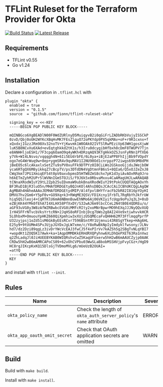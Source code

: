 # TFLint Ruleset for the Terraform Provider for Okta

[![Build Status](https://github.com/fionn/tflint-ruleset-okta/actions/workflows/main.yml/badge.svg)](https://github.com/fionn/tflint-ruleset-okta/actions)
[![Latest Release](https://img.shields.io/github/v/release/fionn/tflint-ruleset-okta.svg)](https://github.com/fionn/tflint-ruleset-okta/releases/tag/v0.1.5)

## Requirements

- TFLint v0.55
- Go v1.24

## Installation

Declare a configuration in `.tflint.hcl` with

```hcl
plugin "okta" {
  enabled = true
  version = "0.1.5"
  source  = "github.com/fionn/tflint-ruleset-okta"

  signing_key = <<-KEY
  -----BEGIN PGP PUBLIC KEY BLOCK-----

  mQINBGco6XgBEADlN00F0WdZURlnyD5MuiqyvB2i0qGiFrLZADbRKbVujyISSCkP
  0zvD/Qbj0oUH2WYKcXBqHvMK7FEsZlguO72oPKYdp9PX5qkMAv+oF+r9RIcxnx+f
  xQxdxjIGzzJRm98Xv32noTV+YjKwvmk1W0OAk02IVfSlRwPEziVp63WH1gosXjwW
  luK5B8NCvXu6XAd+evEqtghkkd2tK1s/h3Iru0dcygibHfbxh8cDmF8TWUPV7Tjn
  e8ANHHljoESH1/7F3cpq6OamO9q4yWKh4DRzqAQ93KTgHkkOZSJsnFyRNn1PTXb6
  y7Vk+WI4LNsvo/vqqqgh4N+6Ii5EUdrbFE/6L0ya+iBjE2aPP8FhIjjBb9fVOpdY
  ogo7eG4WrWuq9w+8ep+ygmSR4v9quMAV1I2NU90Od1cnrppzP72iwgs69k9M8dPH
  jBeEO5c6lcAkaxlxSetZTu9sPV0xuFFk9DTPYz0I8CLLWo2GSkooGjjduJWejbOW
  yca6RTgQX6M8yikkqZ7cBcpTV/ps3DTdDN4VgDtmnFB6sS+8QIa6/Q5xOJZeZnJ8
  CWq3km7JPG1XmiqEF54t0pV0axvbpmsD5HTW8ZmS8chx7pK1d3yiAvAOxRRq9Jro
  h6kETmZyhM2UPr5lWVNnIGm5TOJiS/f9J6k5x0RbvaMxxu4CaAMagUHJLwARAQAB
  tCNnaXRodWIuY29tL2Zpb25uIDxmaW9ubkBnaXRodWIuY29tPokCUQQTAQgAOxYh
  BF3RuD1BjR3luO5n/MHAfDRDGEtyBQJnKOl4AhsDBQsJCAcCAiICBhUKCQgLAgQW
  AgMBAh4HAheAAAoJEMHAfDRDGEtydMIP/Al4fpvl8HYfracFb2bR82I816pYOyHI
  DMVU7hv2Gm6+Y5pF0v+GO9Xq+k3+RWqME3QSV/FD1Xcny1FrbTL7RqRbYhJkfrUW
  hiq5QSJleoj4+CqRTKlU6mA6NBmnBuwEhNMo6Aj06VKIyifcUqp9oPuJq3L3+0sD
  eZBjKK44YMk0fEhA7I4XLHX58PfXxDY/S32wAJ6m9lbcCCeL2N4tB0E4QDREu/o/
  aGF93uVG0y3W8zAfWZRBwbcEVG0iMMfcRIty2xoMNrBpwrMO9hEXqJJJNyQQvXUQ
  IrH45FFrNTvcbVksYrtcRN+2JqHS8oRFInbjDcg7bWs2g8AI24Ve9xtiwhvvkHCR
  5LOhbxM+OmuouYpHKZ660QiXpmhiw3xXUjzUSQMEcaFvQHHH62M73FflmqqPprfP
  U32zyjpsj1oZd51sM6GkByEEsRCvr7596BSntMY1Ujmnui43R8SgYTkep+HAg6HL
  E25y9+9tUUMm4SPvJUjpJGYDxJgLW7xme/c/Y8oRwBkNpIyImdyklfwsony/JLNv
  hd7/dz2Dzi89qgLz3ivDrYWcVcEAJ3fwCJ5f4xPIrVv7kAZ5h5g2SBgTvNLqYBI7
  +wopdKt1ZOQ5K17Awk+ka+1AqpOMMDKkERHdRXQPyhnw6XLDhQePXET63Ra1nVwz
  q2ZhLadqJl0JiHUEEBYKAB0WIQRshvCwZ5KaqUFUxerw5hH2wB6mAAUCZyjp0AAK
  CRDw5hH2wB6mAMRCAPoCS09+62vOhCVPbu03WwSLaBbobMSSHVjpFvyCGz+/HgD9
  HC8rgJIKcpKxKQ15DlsGjTVDmoMVLg6/mUeUzB2OUAI=
  =atYQ
  -----END PGP PUBLIC KEY BLOCK-----
  KEY
}
```
and install with `tflint --init`.

## Rules

|Name|Description|Severity|Enabled|
| --- | --- | --- | --- |
|`okta_policy_name`|Check the length of `okta_auth_server_policy`'s `name` attribute|ERROR|✔|
|`okta_app_oauth_omit_secret`|Check that OAuth application secrets are omitted|WARNING|✔|

## Build

Build with `make build`.

Install with `make install`.
